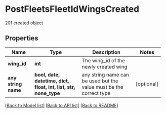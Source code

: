 # PostFleetsFleetIdWingsCreated

201 created object

## Properties
Name | Type | Description | Notes
------------ | ------------- | ------------- | -------------
**wing_id** | **int** | The wing_id of the newly created wing | 
**any string name** | **bool, date, datetime, dict, float, int, list, str, none_type** | any string name can be used but the value must be the correct type | [optional]

[[Back to Model list]](../README.md#documentation-for-models) [[Back to API list]](../README.md#documentation-for-api-endpoints) [[Back to README]](../README.md)


